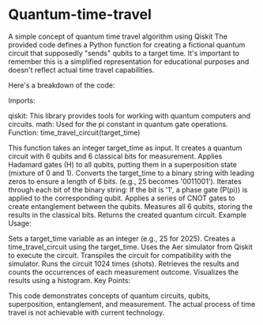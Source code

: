 # Quantum-time-travel
A simple concept of quantum time travel algorithm using Qiskit 
The provided code defines a Python function for creating a fictional quantum circuit that supposedly  "sends" qubits to a target time. It's important to remember this is a simplified representation for educational purposes and doesn't reflect actual time travel capabilities.

Here's a breakdown of the code:

Imports:

qiskit: This library provides tools for working with quantum computers and circuits.
math: Used for the pi constant in quantum gate operations.
Function: time_travel_circuit(target_time)

This function takes an integer target_time as input.
It creates a quantum circuit with 6 qubits and 6 classical bits for measurement.
Applies Hadamard gates (H) to all qubits, putting them in a superposition state (mixture of 0 and 1).
Converts the target_time to a binary string with leading zeros to ensure a length of 6 bits. (e.g., 25 becomes '0011001').
Iterates through each bit of the binary string:
If the bit is '1', a phase gate (P(pi)) is applied to the corresponding qubit.
Applies a series of CNOT gates to create entanglement between the qubits.
Measures all 6 qubits, storing the results in the classical bits.
Returns the created quantum circuit.
Example Usage:

Sets a target_time variable as an integer (e.g., 25 for 2025).
Creates a time_travel_circuit using the target_time.
Uses the Aer simulator from Qiskit to execute the circuit.
Transpiles the circuit for compatibility with the simulator.
Runs the circuit 1024 times (shots).
Retrieves the results and counts the occurrences of each measurement outcome.
Visualizes the results using a histogram.
Key Points:

This code demonstrates concepts of quantum circuits, qubits, superposition, entanglement, and measurement.
The actual process of time travel is not achievable with current technology.
